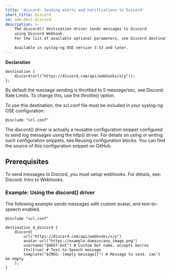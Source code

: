 ```yaml
---
title: 'discord: Sending alerts and notifications to Discord'
short_title: Discord
id: adm-dest-discord
description: >-
    The discord() destination driver sends messages to Discord
    using Discord Webhook.
    For the list of available optional parameters, see Discord destination options.

    Available in syslog-ng OSE version 3.33 and later.
---
```



**Declaration**

```config
destination {
    discord(url("https://discord.com/api/webhooks/x/y"));
};
```

By default the message sending is throttled to 5 message/sec, see
Discord: Rate Limits.
To change this, use the throttle() option.

To use this destination, the scl.conf file must be included in your
syslog-ng OSE configuration:

```config
@include "scl.conf"
```

The discord() driver is actually a reusable configuration snippet
configured to send log messages using the http() driver. For details on
using or writing such configuration snippets, see Reusing configuration
blocks. You can find the source of this configuration snippet on GitHub.

## Prerequisites

To send messages to Discord, you must setup webhooks. For details, see:
Discord: Intro to Webhooks.

### Example: Using the discord() driver

The following example sends messages with custom avatar, and
text-to-speech enabled.

```config
@include "scl.conf"

destination d_discord {
    discord(
        url("https://discord.com/api/webhooks/x/y")
        avatar-url("https://example.domain/any_image.png")
        username("$HOST-bot") # Custom bot name, accepts macros
        tts(true) # Text-to-Speech message
        template("${MSG:-[empty message]}") # Message to send, can't be empty
    );
}
```
